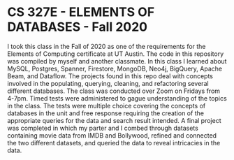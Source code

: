 # CS 327E - ELEMENTS OF DATABASES - Fall 2020
I took this class in the Fall of 2020 as one of the requirements for the Elements of Computing certificate at UT Austin. The code in this repository was compiled by myself and another classmate. In this class I learned about MySQL, Postgres, Spanner, Firestore, MongoDB, Neo4j, BigQuery, Apache Beam, and Dataflow. The projects found in this repo deal with concepts involved in the populating, querying, cleaning, and refactoring several different databases. The class was conducted over Zoom on Fridays from 4-7pm. Timed tests were administered to gague understanding of the topics in the class. The tests were multiple choice covering the concepts of databases in the unit and free response requiring the creation of the appropriate queries for the data and search result intended. A final project was completed in which my parter and I combed through datasets containing movie data from IMDB and Bollywood, refined and connected the two different datasets, and queried the data to reveal intricacies in the data.
